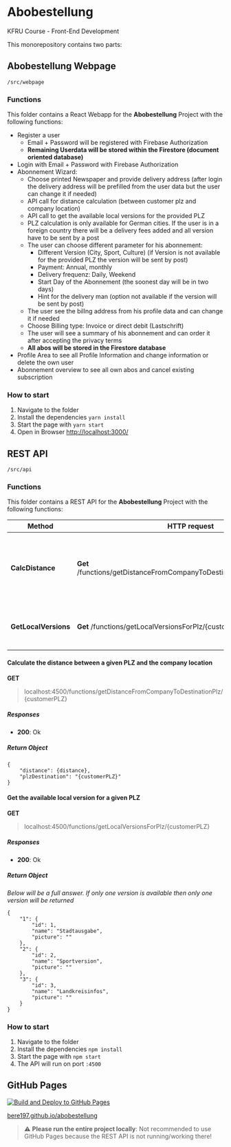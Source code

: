 # Abobestellung
KFRU Course - Front-End Development

This monorepository contains two parts:

## Abobestellung Webpage

```/src/webpage```

### Functions

This folder contains a React Webapp for the **Abobestellung** Project with the following functions:
* Register a user
  * Email + Password will be registered with Firebase Authorization
  * **Remaining Userdata will be stored within the Firestore (document oriented database)**
* Login with Email + Password with Firebase Authorization
* Abonnement Wizard:
  * Choose printed Newspaper and provide delivery address (after login the delivery address will be prefilled from the user data but the user can change it if needed)
  * API call for distance calculation (between customer plz and company location)
  * API call to get the available local versions for the provided PLZ
  * PLZ calculation is only available for German cities. If the user is in a foreign country there will be a delivery fees added and all version have to be sent by a post
  * The user can choose different parameter for his abonnement:
    * Different Version (City, Sport, Culture) (if Version is not available for the provided PLZ the version will be sent by post)
    * Payment: Annual, monthly
    * Delivery frequenz: Daily, Weekend
    * Start Day of the Abonnement (the soonest day will be in two days)
    * Hint for the delivery man (option not available if the version will be sent by post)
  * The user see the billng address from his profile data and can change it if needed
  * Choose Billing type: Invoice or direct debit (Lastschrift)
  * The user will see a summary of his abonnement and can order it after accepting the privacy terms
  * **All abos will be stored in the Firestore database**
* Profile Area to see all Profile Information and change information or delete the own user
* Abonnement overview to see all own abos and cancel existing subscription

### How to start

1. Navigate to the folder
2. Install the dependencies `yarn install`
3. Start the page with `yarn start`
4. Open in Browser [http://localhost:3000/](http://localhost:3000/)


## REST API

```/src/api```

### Functions

This folder contains a REST API for the **Abobestellung** Project with the following functions:

Method | HTTP request | Description
------------- | ------------- | -------------
**CalcDistance** | **Get** /functions/getDistanceFromCompanyToDestinationPlz/{customerPLZ} | Calculate the distance between a given PLZ and the company location
**GetLocalVersions** | **Get** /functions/getLocalVersionsForPlz/{customerPLZ} | Get the available local version for a given PLZ

#### Calculate the distance between a given PLZ and the company location

**GET**
> localhost:4500/functions/getDistanceFromCompanyToDestinationPlz/{customerPLZ}

##### Responses
- **200**: Ok

##### Return Object
```
{
    "distance": {distance},
    "plzDestination": "{customerPLZ}"
}
```

#### Get the available local version for a given PLZ

**GET**
> localhost:4500/functions/getLocalVersionsForPlz/{customerPLZ}

##### Responses
- **200**: Ok

##### Return Object
*Below will be a full answer. If only one version is available then only one version will be returned*
```
{
    "1": {
        "id": 1,
        "name": "Stadtausgabe",
        "picture": ""
    },
    "2": {
        "id": 2,
        "name": "Sportversion",
        "picture": ""
    },
    "3": {
        "id": 3,
        "name": "Landkreisinfos",
        "picture": ""
    }
}
```

### How to start

1. Navigate to the folder
2. Install the dependencies `npm install`
3. Start the page with `npm start`
4. The API will run on port `:4500`


## GitHub Pages
[![Build and Deploy to GitHub Pages](https://github.com/BeRe197/Abobestellung/actions/workflows/build_deploy_GitHub-Pages.yml/badge.svg)](https://github.com/BeRe197/Abobestellung/actions/workflows/build_deploy_GitHub-Pages.yml)

[bere197.github.io/abobestellung](https://bere197.github.io/Abobestellung/)

> :warning: **Please run the entire project locally**: Not recommended to use GitHub Pages because the REST API is not running/working there!
